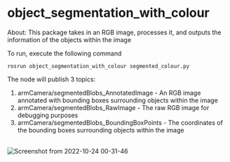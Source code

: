 # object_segmentation_with_colour

About: This package takes in an RGB image, processes it, and outputs the information of the objects within the image

To run, execute the following command
```
rosrun object_segmentation_with_colour segmented_colour.py
```
The node will publish 3 topics:
1) armCamera/segmentedBlobs_AnnotatedImage - An RGB image annotated with bounding boxes surrounding objects within the image
2) armCamera/segmentedBlobs_RawImage - The raw RGB image for debugging purposes
3) armCamera/segmentedBlobs_BoundingBoxPoints - The coordinates of the bounding boxes surrounding objects within the image
   <br />
   <br />


![Screenshot from 2022-10-24 00-31-46](https://user-images.githubusercontent.com/31171083/197404846-715f3acf-c0db-4246-b9a4-b8f15bf21aae.png)
